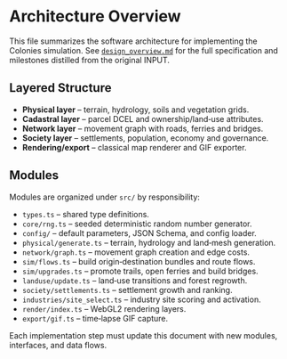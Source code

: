 # Architecture Overview

This file summarizes the software architecture for implementing the Colonies simulation.
See [`design_overview.md`](design_overview.md) for the full specification and
milestones distilled from the original INPUT.

## Layered Structure
- **Physical layer** – terrain, hydrology, soils and vegetation grids.
- **Cadastral layer** – parcel DCEL and ownership/land‑use attributes.
- **Network layer** – movement graph with roads, ferries and bridges.
- **Society layer** – settlements, population, economy and governance.
- **Rendering/export** – classical map renderer and GIF exporter.

## Modules
Modules are organized under `src/` by responsibility:
- `types.ts` – shared type definitions.
- `core/rng.ts` – seeded deterministic random number generator.
- `config/` – default parameters, JSON Schema, and config loader.
- `physical/generate.ts` – terrain, hydrology and land‑mesh generation.
- `network/graph.ts` – movement graph creation and edge costs.
- `sim/flows.ts` – build origin‑destination bundles and route flows.
- `sim/upgrades.ts` – promote trails, open ferries and build bridges.
- `landuse/update.ts` – land‑use transitions and forest regrowth.
- `society/settlements.ts` – settlement growth and ranking.
- `industries/site_select.ts` – industry site scoring and activation.
- `render/index.ts` – WebGL2 rendering layers.
- `export/gif.ts` – time‑lapse GIF capture.

Each implementation step must update this document with new modules,
interfaces, and data flows.
